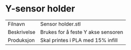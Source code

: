 # Y-sensor holder

|             |                                          |
|-------------|------------------------------------------|
| Filnavn     | Sensor holder.stl                        |
| Beskrivelse | Brukes for å feste Y akse sensoren       |
| Produksjon  | Skal printes i PLA med 15% infill        |
